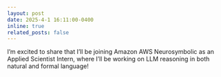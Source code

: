```yaml
---
layout: post
date: 2025-4-1 16:11:00-0400
inline: true
related_posts: false
---
```


I’m excited to share that I’ll be joining Amazon AWS Neurosymbolic as an Applied Scientist Intern, where I’ll be working on LLM reasoning in both natural and formal language!
